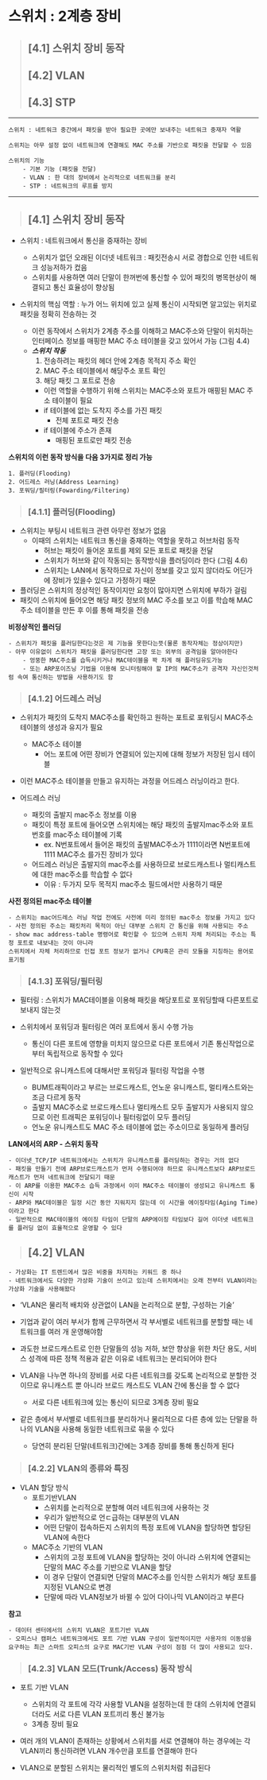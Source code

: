 # 스위치 : 2계층 장비
> ## [4.1] 스위치 장비 동작
> ## [4.2] VLAN
> ## [4.3] STP
---
```
스위치 : 네트워크 중간에서 패킷을 받아 필요한 곳에만 보내주는 네트워크 중재자 역활

스위치는 아무 설정 없이 네트워크에 연결해도 MAC 주소를 기반으로 패킷을 전달할 수 있음

스위치의 기능
    - 기본 기능 (패킷을 전달)
    - VLAN : 한 대의 장비에서 논리적으로 네트워크를 분리
    - STP : 네트워크의 루프를 방지
```
---
> ## [4.1] 스위치 장비 동작
- 스위치 : 네트워크에서 통신을 중재하는 장비
    - 스위치가 없던 오래된 이더넷 네트워크 : 패킷전송시 서로 경합으로 인한 네트워크 성능저하가 컸음
    - 스위치를 사용하면 여러 단말이 한꺼번에 통신할 수 있어 패킷의 병목현상이 해결되고 통신 효율성이 향상됨

- 스위치의 핵심 역할 : 누가 어느 위치에 있고 실제 통신이 시작되면 알고있는 위치로 패킷을 정확히 전송하는 것
    - 이런 동작에서 스위치가 2계층 주소를 이해하고 MAC주소와 단말이 위치하는 인터페이스 정보를 매핑한 MAC 주소 테이블을 갖고 있어서 가능
    (그림 4.4)
    - **_스위치 작동_**
        1. 전송하려는 패킷의 헤더 안에 2계층 목적지 주소 확인
        2. MAC 주소 테이블에서 해당주소 포트 확인
        3. 해당 패킷 그 포트로 전송
        - 이런 역할을 수행하기 위해 스위치는 MAC주소와 포트가 매핑된 MAC 주소 테이블이 필요
        - if 테이블에 없는 도착지 주소를 가진 패킷
            - 전체 포트로 패킷 전송
        - if 테이블에 주소가 존재
            - 매핑된 포트로만 패킷 전송

__스위치의 이런 동작 방식을 다음 3가지로 정리 가능__
```
1. 플러딩(Flooding)
2. 어드레스 러닝(Address Learning)
3. 포워딩/필터링(Fowarding/Filtering)
```
> ### [4.1.1] 플러딩(Flooding)
- 스위치는 부팅시 네트워크 관련 아무런 정보가 없음
    - 이때의 스위치는 네트워크 통신을 중재하는 역할을 못하고 허브처럼 동작
        - 허브는 패킷이 들어온 포트를 제외 모든 포트로 패킷을 전달
        - 스위치가 허브와 같이 작동되는 동작방식을 플러딩이라 한다
        (그림 4.6)
        - 스위치는 LAN에서 동작하므로 자신이 정보를 갖고 있지 않더라도 어딘가에 장비가 있을수 있다고 가정하기 때문
- 플러딩은 스위치의 정상적인 동작이지만 요청이 많아지면 스위치에 부하가 걸림
- 패킷이 스위치에 들어오면 해당 패킷 정보의 MAC 주소를 보고 이를 학습해 MAC 주소 테이블을 만든 후 이를 통해 패킷을 전송

__비정상적인 플러딩__
```
- 스위치가 패킷을 플러딩한다는것은 제 기능을 못한다는뜻(물론 동작자체는 정상이지만)
- 아무 이유없이 스위치가 패킷을 플러딩한다면 고장 또는 외부의 공격임을 알아야한다
    - 엉뚱한 MAC주소를 습득시키거나 MAC테이블을 꽉 차게 해 플러딩유도가능
    - 또는 ARP포이즈닝 기법을 이용해 모니터링해야 할 IP의 MAC주소가 공격자 자신인것처럼 속여 통신하는 방법을 사용하기도 함
```

> ### [4.1.2] 어드레스 러닝
- 스위치가 패킷의 도착지 MAC주소를 확인하고 원하는 포트로 포워딩시 MAC주소 테이블의 생성과 유지가 필요
    - MAC주소 테이블
        - 어느 포트에 어떤 장비가 연결되어 있는지에 대해 정보가 저장된 임시 테이블
- 이런 MAC주소 테이블을 만들고 유지하는 과정을 어드레스 러닝이라고 한다.

- 어드레스 러닝
    - 패킷의 출발지 mac주소 정보를 이용
    - 패킷이 특정 포트에 들어오면 스위치에는 해당 패킷의 출발지mac주소와 포트번호를 mac주소 테이블에 기록
        - ex. N번포트에서 들어온 패킷의 출발MAC주소가 1111이라면 N번포트에 1111 MAC주소 를가진 장비가 있다
    - 어드레스 러닝은 출발지의 mac주소를 사용하므로 브로드캐스트나 멀티캐스트에 대한 mac주소를 학습할 수 없다
        - 이유 : 두가지 모두 목적지 mac주소 필드에서만 사용하기 때문

__사전 정의된 mac주소 테이블__
```
- 스위치는 mac어드레스 러닝 작업 전에도 사전에 미리 정의된 mac주소 정보를 가지고 있다
- 사전 정의된 주소는 패킷처리 목적이 아닌 대부분 스위치 간 통신을 위해 사용되는 주소
- show mac address-table 명령어로 확인할 수 있으며 스위치 자체 처리되는 주소는 특정 포트로 내보내는 것이 아니라
스위치에서 자체 처리하므로 인접 포트 정보가 없거나 CPU혹은 관리 모듈을 지칭하는 용어로 표기됨
```

> ### [4.1.3] 포워딩/필터링
- 필터링 : 스위치가 MAC테이블을 이용해 패킷을 해당포트로 포워딩할때 다른포트로 보내지 않는것
- 스위치에서 포워딩과 필터링은 여러 포트에서 동시 수행 가능
    - 통신이 다른 포트에 영향을 미치지 않으므로 다른 포트에서 기존 통신작업으로부터 독립적으로 동작할 수 있다

- 일반적으로 유니캐스트에 대해서만 포워딩과 필터링 작업을 수행
    - BUM트래픽이라고 부르는 브로드캐스트, 언노운 유니캐스트, 멀티캐스트와는 조금 다르게 동작
    - 출발지 MAC주소로 브로드캐스트나 멀티캐스트 모두 출발지가 사용되지 않으므로 이런 트래픽은 포워딩이나 필터링없이 모두 플러딩
    - 언노운 유니캐스트도 MAC 주소 테이블에 없는 주소이므로 동일하게 플러딩

__LAN에서의 ARP - 스위치 동작__
```
- 이더넷_TCP/IP 네트워크에서는 스위치가 유니캐스트를 플러딩하는 경우는 거의 없다
- 패킷을 만들기 전에 ARP브로드캐스트가 먼저 수행되어야 하므로 유니캐스트보다 ARP브로드캐스트가 먼저 네트워크에 전달되기 때문
- 이 ARP를 이용한 MAC주소 습득 과정에서 이미 MAC주소 테이블이 생성되고 유니캐스트 통신이 시작
- ARP와 MAC테이블은 일정 시간 동안 지워지지 않는데 이 시간을 에이징타임(Aging Time)이라고 한다
- 일반적으로 MAC테이블의 에이징 타임이 단말의 ARP에이징 타임보다 길어 이더넷 네트워크를 플러딩 없이 효율적으로 운영할 수 있다
```

> ## [4.2] VLAN
```
- 가상화는 IT 트렌드에서 많은 비중을 차지하는 키워드 중 하나
- 네트워크에서도 다양한 가상화 기술이 쓰이고 있는데 스위치에서는 오래 전부터 VLAN이라는 가상화 기술을 사용해왔다
```
- ‘VLAN은 물리적 배치와 상관없이 LAN을 논리적으로 분할, 구성하는 기술’
- 기업과 같이 여러 부서가 함께 근무하면서 각 부서별로 네트워크를 분할할 때는 네트워크를 여러 개 운영해야함
- 과도한 브로드캐스트로 인한 단말들의 성능 저하, 보안 향상을 위한 차단 용도, 서비스 성격에 따른 정책 적용과 같은 이유로 네트워크는 분리되어야 한다

- VLAN을 나누면 하나의 장비를 서로 다른 네트워크를 갖도록 논리적으로 분할한 것이므로 유니캐스트 뿐 아니라 브로드 캐스트도 VLAN 간에 통신을 할 수 없다
    - 서로 다른 네트워크에 있는 통신이 되므로 3계층 장비 필요
- 같은 층에서 부서별로 네트워크를 분리하거나 물리적으로 다른 층에 있는 단말을 하나의 VLAN을 사용해 동일한 네트워크로 묶을 수 있다
    - 당연히 분리된 단말(네트워크)간에는 3계층 장비를 통해 통신하게 된다

> ### [4.2.2] VLAN의 종류와 특징
- VLAN 할당 방식
    - 포트기반VLAN
        - 스위치를 논리적으로 분할해 여러 네트워크에 사용하는 것
        - 우리가 일반적으로 언ㄷ급하는 대부분의 VLAN
        - 어떤 단말이 접속하든지 스위치의 특정 포트에 VLAN을 할당하면 할당된 VLAN에 속한다
    - MAC주소 기반의 VLAN
        - 스위치의 고정 포트에 VLAN을 할당하는 것이 아니라 스위치에 연결되는 단말의 MAC 주소를 기반으로 VLAN을 할당
        - 이 경우 단말이 연결되면 단말의 MAC주소를 인식한 스위치가 해당 포트를 지정된 VLAN으로 변경
        - 단말에 따라 VLAN정보가 바뀔 수 있어 다이나믹 VLAN이라고 부른다

__참고__
```
- 데이터 센터에서의 스위치 VLAN은 포트기반 VLAN
- 오피스나 캠퍼스 네트워크에서도 포트 기반 VLAN 구성이 일반적이지만 사용자의 이동성을 요구하는 최근 스마트 오피스의 요구로 MAC기반 VLAN 구성이 점점 더 많이 사용되고 있다.
```

> ### [4.2.3] VLAN 모드(Trunk/Access) 동작 방식
- 포트 기반 VLAN
    - 스위치의 각 포트에 각각 사용할 VLAN을 설정하는데 한 대의 스위치에 연결되더라도 서로 다른 VLAN 포트끼리 통신 불가능
    - 3계층 장비 필요

- 여러 개의 VLAN이 존재하는 상황에서 스위치를 서로 연결해야 하는 경우에는 각 VLAN끼리 통신하려면 VLAN 개수만큼 포트를 연결해야 한다
- VLAN으로 분할된 스위치는 물리적인 별도의 스위치처럼 취급된다



     
